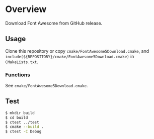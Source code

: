 # Overview

Download Font Awesome from GitHub release.

## Usage

Clone this repository or copy `cmake/FontAwesome5Download.cmake`,
and `include(${REPOSITORY}/cmake/FontAwesome5Download.cmake)` in `CMakeLists.txt`.

### Functions

See `cmake/FontAwesome5Download.cmake`.

## Test

```bash
$ mkdir build
$ cd build
$ ctest ../test
$ cmake --build .
$ ctest -C Debug
```
